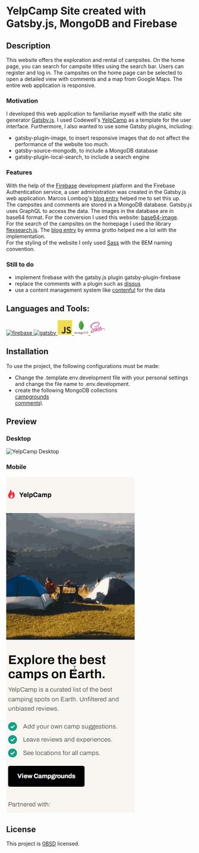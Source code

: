 # YelpCamp Site created with Gatsby.js, MongoDB and Firebase

## Description

This website offers the exploration and rental of campsites. On the home page, you can search for campsite titles using the search bar. Users can register and log in. The campsites on the home page can be selected to open a detailed view with comments and a map from Google Maps. The entire web application is responsive.

### Motivation

I developed this web application to familiarise myself with the static site generator [Gatsby.js](https://www.gatsbyjs.com/). I used Codewell's [YelpCamp](https://www.codewell.cc/challenges/yelpcamp-by-colt-steele--6144c7c8a383e41090a3d84b) as a template for the user interface. Furthermore, I also wanted to use some Gatsby plugins, including:
- gatsby-plugin-image, to insert responsive images that do not affect the performance of the website too much.
- gatsby-source-mongodb, to include a MongoDB database
- gatsby-plugin-local-search, to include a search engine

### Features

With the help of the [Firebase](https://firebase.google.com/) development platform and the Firebase Authentication service, a user administration was created in the Gatsby.js web application.
Marcos Lombog's [blog entry](https://betterprogramming.pub/build-a-gatsby-authentication-flow-with-firebase-72b9514f6c9b) helped me to set this up.\
The campsites and comments are stored in a MongoDB database. Gatsby.js uses GraphQL to access the data. The images in the database are in base64 format. For the conversion I used this website: [base64-image](https://www.base64-image.de/).\
For the search of the campsites on the homepage I used the library [flexsearch.js](https://github.com/nextapps-de/flexsearch). The [blog entry](https://www.emgoto.com/gatsby-search/) by emma grotto helped me a lot with the implementation.\
For the styling of the website I only used [Sass](https://sass-lang.com/) with the BEM naming convention.

### Still to do

- implement firebase with the gatsby.js plugin gatsby-plugin-firebase
- replace the comments with a plugin such as [disqus](https://disqus.com/)
- use a content management system like [contenful](https://www.contentful.com/) for the data

## Languages and Tools:
<p align="left"> <a href="https://firebase.google.com/" target="_blank" rel="noreferrer"> <img src="https://www.vectorlogo.zone/logos/firebase/firebase-icon.svg" alt="firebase" width="40" height="40"/> </a> <a href="https://www.gatsbyjs.com/" target="_blank" rel="noreferrer"> <img src="https://www.vectorlogo.zone/logos/gatsbyjs/gatsbyjs-icon.svg" alt="gatsby" width="40" height="40"/> </a> <a href="https://developer.mozilla.org/en-US/docs/Web/JavaScript" target="_blank" rel="noreferrer"> <img src="https://raw.githubusercontent.com/devicons/devicon/master/icons/javascript/javascript-original.svg" alt="javascript" width="40" height="40"/> </a> <a href="https://www.mongodb.com/" target="_blank" rel="noreferrer"> <img src="https://raw.githubusercontent.com/devicons/devicon/master/icons/mongodb/mongodb-original-wordmark.svg" alt="mongodb" width="40" height="40"/> </a> <a href="https://sass-lang.com" target="_blank" rel="noreferrer"> <img src="https://raw.githubusercontent.com/devicons/devicon/master/icons/sass/sass-original.svg" alt="sass" width="40" height="40"/> </a> </p>

## Installation

To use the project, the following configurations must be made:
- Change the .template.env.development file with your personal settings and change the file name to .env.development.
- create the following MongoDB collections\
[campgrounds](/collections/campgrounds.json)\
[comments](/collections/comments.json)\

## Preview

### Desktop

![YelpCamp Desktop](./preview/YelpCampDesktop.gif)

### Mobile

![YelpCamp Mobile](./preview/YelpCampMobile.gif)

## License
This project is [0BSD](/LICENSE) licensed.